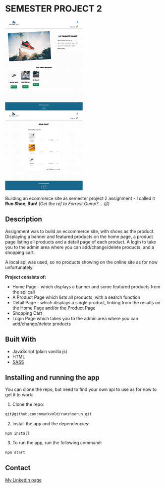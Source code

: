 # SEMESTER PROJECT 2 

<img src="https://github.com/mmunkvold/runshoerun/blob/main/images/runshoerun.png" width="250" alt="Home Page of Run Shoe, Run site">&nbsp;&nbsp;&nbsp;
<img src="https://github.com/mmunkvold/runshoerun/blob/main/images/detail.png" width="250" alt="Shopping cart of the Run Shoe, Run site">


Building an ecommerce site as semester project 2 assignment - I called it **Run Shoe, Run!** *(Get the ref to Forrest Gump?... :wink:)*

## Description

Assignment was to build an eccommerce site, with shoes as the product. Displaying a banner and featured products on the home page, a product page listing all products and a detail page of each product. A login to take you to the admin area where you can add/change/delete products, and a shopping cart. 

A local api was used, so no products showing on the online site as for now unfortunately.

**Project consists of:**

- Home Page - which displays a banner and some featured products from the api call
- A Product Page which lists all products, with a search function
- Detail Page - which displays a single product, linking from the results on the Home Page and/or the Product Page
- Shopping Cart
- Login Page which takes you to the admin area where you can add/change/delete products

## Built With

- JavaScript (plain vanilla js)
- HTML
- [SASS](https://sass-lang.com/)

## Installing and running the app

You can clone the repo, but need to find your own api to use as for now to get it to work:

1. Clone the repo:

```bash
git@github.com:mmunkvold/runshoerun.git
```

2. Install the app and the dependencies:

```
npm install
```

3. To run the app, run the following command:

```bash
npm start
```

## Contact

[My LinkedIn page](https://www.linkedin.com/in/monica-munkvold-nikolaisen/)


